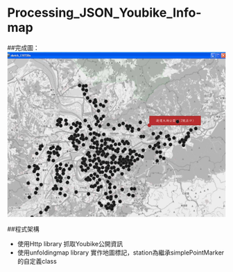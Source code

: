 # Processing_JSON_Youbike_Info-map
##完成圖：
![alt tag](https://github.com/sj82516/Processing_JSON_Youbike_Info-map/raw/master/img/Processing_JSON_Youbike_info-map.jpg)

##程式架構
- 使用Http library 抓取Youbike公開資訊
- 使用unfoldingmap library 實作地圖標記，station為繼承simplePointMarker的自定義class
